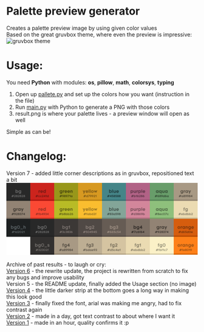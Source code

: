 # Palette preview generator

Creates a palette preview image by using given color values  
Based on the great gruvbox theme, where even the preview is impressive:  
![gruvbox theme](https://camo.githubusercontent.com/410b3ab80570bcd5b470a08d84f93caa5b4962ccd994ebceeb3d1f78364c2120/687474703a2f2f692e696d6775722e636f6d2f776136363678672e706e67)

# Usage:
You need **Python** with modules: **os**, **pillow**, **math**, **colorsys**, **typing**  
1. Open up [pallete.py](palette.py) and set up the colors how you want (instruction in the file)  
2. Run [main.py](main.py) with Python to generate a PNG with those colors
3. result.png is where your palette lives - a preview window will open as well

Simple as can be!

# Changelog:
Version 7 - added little corner descriptions as in gruvbox, repositioned text a bit
![Current version](result.png)

Archive of past results - to laugh or cry:  
[Version 6](version6.png) - the rewrite update, the project is rewritten from scratch to fix any bugs and improve usability  
Version 5 - the README update, finally added the Usage section (no image)  
[Version 4](version4.png) - the little darker strip at the bottom goes a long way in making this look good  
[Version 3](version3.png) - finally fixed the font, arial was making me angry, had to fix contrast again  
[Version 2](version2.png) - made in a day, got text contrast to about where I want it  
[Version 1](version1.png) - made in an hour, quality confirms it :p